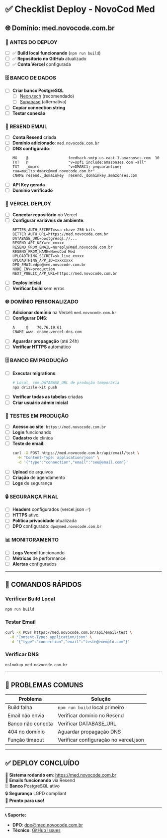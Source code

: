 # ✅ Checklist Deploy - NovoCod Med

## 🌐 Domínio: med.novocode.com.br

### **🚀 ANTES DO DEPLOY**

- [ ] ✅ **Build local funcionando** (`npm run build`)
- [ ] ✅ **Repositório no GitHub** atualizado
- [ ] ✅ **Conta Vercel** configurada

### **🗄️ BANCO DE DADOS**

- [ ] **Criar banco PostgreSQL**
  - [ ] [Neon.tech](https://neon.tech) (recomendado)
  - [ ] [Supabase](https://supabase.com) (alternativa)
- [ ] **Copiar connection string**
- [ ] **Testar conexão**

### **📧 RESEND EMAIL**

- [ ] **Conta Resend** criada
- [ ] **Domínio adicionado**: `med.novocode.com.br`
- [ ] **DNS configurado**:
  ```dns
  MX    @                  feedback-smtp.us-east-1.amazonses.com  10
  TXT   @                  "v=spf1 include:amazonses.com ~all"
  TXT   _dmarc             "v=DMARC1; p=quarantine; rua=mailto:dmarc@med.novocode.com.br"
  CNAME resend._domainkey  resend._domainkey.amazonses.com
  ```
- [ ] **API Key gerada**
- [ ] **Domínio verificado**

### **🚀 VERCEL DEPLOY**

- [ ] **Conectar repositório** no Vercel
- [ ] **Configurar variáveis de ambiente**:
  ```env
  BETTER_AUTH_SECRET=sua-chave-256-bits
  BETTER_AUTH_URL=https://med.novocode.com.br
  DATABASE_URL=postgresql://...
  RESEND_API_KEY=re_xxxxx
  RESEND_FROM_EMAIL=noreply@med.novocode.com.br
  RESEND_FROM_NAME=NovoCod Med
  UPLOADTHING_SECRET=sk_live_xxxxx
  UPLOADTHING_APP_ID=xxxxxxxx
  DPO_EMAIL=dpo@med.novocode.com.br
  NODE_ENV=production
  NEXT_PUBLIC_APP_URL=https://med.novocode.com.br
  ```
- [ ] **Deploy inicial**
- [ ] **Verificar build** sem erros

### **🌐 DOMÍNIO PERSONALIZADO**

- [ ] **Adicionar domínio** na Vercel: `med.novocode.com.br`
- [ ] **Configurar DNS**:
  ```dns
  A     @    76.76.19.61
  CNAME www  cname.vercel-dns.com
  ```
- [ ] **Aguardar propagação** (até 24h)
- [ ] **Verificar HTTPS** automático

### **🗄️ BANCO EM PRODUÇÃO**

- [ ] **Executar migrations**:
  ```bash
  # Local, com DATABASE_URL de produção temporária
  npx drizzle-kit push
  ```
- [ ] **Verificar todas as tabelas** criadas
- [ ] **Criar usuário admin inicial**

### **🧪 TESTES EM PRODUÇÃO**

- [ ] **Acesso ao site**: `https://med.novocode.com.br`
- [ ] **Login** funcionando
- [ ] **Cadastro** de clínica
- [ ] **Teste de email**:
  ```bash
  curl -X POST https://med.novocode.com.br/api/email/test \
    -H "Content-Type: application/json" \
    -d '{"type":"connection","email":"seu@email.com"}'
  ```
- [ ] **Upload** de arquivos
- [ ] **Criação** de agendamento
- [ ] **Logs** de segurança

### **🔒 SEGURANÇA FINAL**

- [ ] **Headers** configurados (vercel.json ✅)
- [ ] **HTTPS** ativo
- [ ] **Política privacidade** atualizada
- [ ] **DPO** configurado: `dpo@med.novocode.com.br`

### **📊 MONITORAMENTO**

- [ ] **Logs Vercel** funcionando
- [ ] **Métricas** de performance
- [ ] **Alertas** configurados

---

## 🎯 **COMANDOS RÁPIDOS**

### **Verificar Build Local**

```bash
npm run build
```

### **Testar Email**

```bash
curl -X POST https://med.novocode.com.br/api/email/test \
  -H "Content-Type: application/json" \
  -d '{"type":"connection","email":"teste@exemplo.com"}'
```

### **Verificar DNS**

```bash
nslookup med.novocode.com.br
```

---

## 🚨 **PROBLEMAS COMUNS**

| Problema          | Solução                               |
| ----------------- | ------------------------------------- |
| Build falha       | `npm run build` local primeiro        |
| Email não envia   | Verificar domínio no Resend           |
| Banco não conecta | Verificar DATABASE_URL                |
| 404 no domínio    | Aguardar propagação DNS               |
| Função timeout    | Verificar configuração no vercel.json |

---

## ✅ **DEPLOY CONCLUÍDO**

🎉 **Sistema rodando em**: https://med.novocode.com.br  
📧 **Emails funcionando** via Resend  
🗄️ **Banco** PostgreSQL ativo  
🔒 **Segurança** LGPD compliant  
📱 **Pronto para uso!**

---

**📞 Suporte:**

- **DPO**: dpo@med.novocode.com.br
- **Técnico**: [GitHub Issues](https://github.com/seu-repo/issues)

